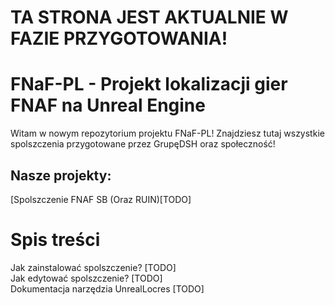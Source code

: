 # TA STRONA JEST AKTUALNIE W FAZIE PRZYGOTOWANIA!

# FNaF-PL - Projekt lokalizacji gier FNAF na Unreal Engine
Witam w nowym repozytorium projektu FNaF-PL! Znajdziesz tutaj wszystkie spolszczenia przygotowane przez GrupęDSH oraz społeczność!

## Nasze projekty:
[Spolszczenie FNAF SB (Oraz RUIN)[TODO]

# Spis treści

Jak zainstalować spolszczenie? [TODO]\
Jak edytować spolszczenie? [TODO]\
Dokumentacja narzędzia UnrealLocres [TODO]

